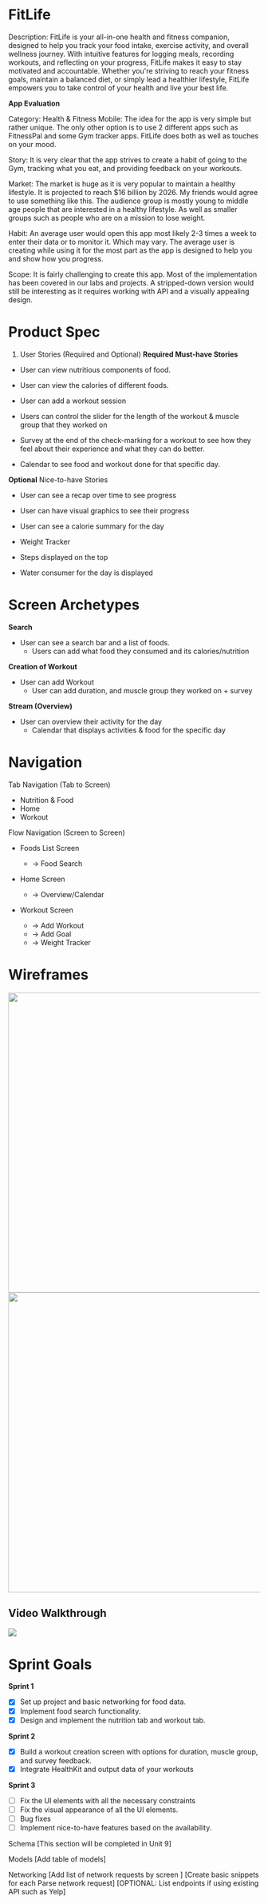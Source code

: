 # FitLife 

Description: FitLife is your all-in-one health and fitness companion, designed to help you track your food intake, exercise activity, and overall wellness journey. With intuitive features for logging meals, recording workouts, and reflecting on your progress, FitLife makes it easy to stay motivated and accountable. Whether you're striving to reach your fitness goals, maintain a balanced diet, or simply lead a healthier lifestyle, FitLife empowers you to take control of your health and live your best life.

**App Evaluation**

Category: Health & Fitness
Mobile: The idea for the app is very simple but rather unique. The only other option is to use 2 different apps such as FitnessPal and some Gym tracker apps. FitLife does both as well as touches on your mood.

Story: It is very clear that the app strives to create a habit of going to the Gym, tracking what you eat, and providing feedback on your workouts.

Market: The market is huge as it is very popular to maintain a healthy lifestyle. It is projected to reach $16 billion by 2026. My friends would agree to use something like this. The audience group is mostly young to middle age people that are interested in a healthy lifestyle. As well as smaller groups such as people who are on a mission to lose weight.

Habit: An average user would open this app most likely 2-3 times a week to enter their data or to monitor it. Which may vary. The average user is creating while using it for the most part as the app is designed to help you and show how you progress.

Scope: It is fairly challenging to create this app. Most of the implementation has been covered in our labs and projects. A stripped-down version would still be interesting as it requires working with API and a visually appealing design.

# Product Spec
1. User Stories (Required and Optional)
**Required Must-have Stories**

*  User can view nutritious components of food.

*  User can view the calories of different foods.

*  User can add a workout session
*  Users can control the slider for the length of the workout & muscle group that they worked on

*  Survey at the end of the check-marking for a workout to see how they feel about their experience and what they can do better.

* Calendar to see food and workout done for that specific day.

**Optional** Nice-to-have Stories

* User can see a recap over time to see progress

* User can have visual graphics to see their progress

* User can see a calorie summary for the day

* Weight Tracker

* Steps displayed on the top

* Water consumer for the day is displayed


# Screen Archetypes

**Search**
* User can see a search bar and a list of foods.
    * Users can add what food they consumed and its calories/nutrition

**Creation of Workout**
* User can add Workout
    * User can add duration, and muscle group they worked on + survey  

**Stream (Overview)**
* User can overview their activity for the day
    * Calendar that displays activities & food for the specific day


# Navigation
Tab Navigation (Tab to Screen)

* Nutrition & Food
* Home
* Workout

Flow Navigation (Screen to Screen)

* Foods List Screen
    * -> Food Search

* Home Screen
   * -> Overview/Calendar

* Workout Screen
    * -> Add Workout
    * -> Add Goal
    * -> Weight Tracker
     
# Wireframes

<img src="https://i.imgur.com/9gsoRR1.jpg" width=600>
<img src="https://i.imgur.com/sg1tJ16.jpg" width=600>

## Video Walkthrough

<div>
    <a href="https://www.loom.com/share/b5984456d26344788819438150df0e0a">
    </a>
    <a href="https://www.loom.com/share/b5984456d26344788819438150df0e0a">
      <img style="max-width:300px;" src="https://cdn.loom.com/sessions/thumbnails/b5984456d26344788819438150df0e0a-1713242369693-with-play.gif">
    </a>
  </div>

# Sprint Goals

**Sprint 1**

- [x] Set up project and basic networking for food data.
- [x] Implement food search functionality.
- [x] Design and implement the nutrition tab and workout tab.

**Sprint 2**

- [x] Build a workout creation screen with options for duration, muscle group, and survey feedback.
- [x] Integrate HealthKit and output data of your workouts

**Sprint 3**
- [ ] Fix the UI elements with all the necessary constraints 
- [ ] Fix the visual appearance of all the UI elements.
- [ ] Bug fixes
- [ ] Implement nice-to-have features based on the availability.

Schema
[This section will be completed in Unit 9]

Models
[Add table of models]

Networking
[Add list of network requests by screen ]
[Create basic snippets for each Parse network request]
[OPTIONAL: List endpoints if using existing API such as Yelp]
